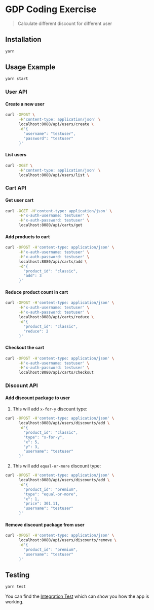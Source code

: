 # GDP Coding Exercise
> Calculate different discount for different user

## Installation
```sh
yarn
```

## Usage Example
```sh
yarn start
```

### User API
#### Create a new user
```sh
curl -XPOST \
      -H'content-type: application/json' \
      localhost:8080/api/users/create \
      -d'{
        "username": "testuser",
        "password": "testuser"
      }'
```

#### List users
```sh
curl -XGET \
      -H'content-type: application/json' \
      localhost:8080/api/users/list \
```

### Cart API
#### Get user cart
```sh
curl -XGET -H'content-type: application/json' \
      -H'x-auth-username: testuser' \
      -H'x-auth-password: testuser' \
      localhost:8080/api/carts/get
```

#### Add products to cart
```sh
curl -XPOST -H'content-type: application/json' \
      -H'x-auth-username: testuser' \
      -H'x-auth-password: testuser' \
      localhost:8080/api/carts/add \
      -d'{
        "product_id": "classic",
        "add": 3
      }'
```

#### Reduce product count in cart
```sh
curl -XPOST -H'content-type: application/json' \
      -H'x-auth-username: testuser' \
      -H'x-auth-password: testuser' \
      localhost:8080/api/carts/reduce \
      -d'{
        "product_id": "classic",
        "reduce": 2
      }'
```

#### Checkout the cart
```sh
curl -XPOST -H'content-type: application/json' \
      -H'x-auth-username: testuser' \
      -H'x-auth-password: testuser' \
      localhost:8080/api/carts/checkout
```

### Discount API
#### Add discount package to user
1. This will add `x-for-y` discount type:
```sh
curl -XPOST -H'content-type: application/json' \
      localhost:8080/api/users/discounts/add \
      -d'{
        "product_id": "classic",
        "type": "x-for-y",
        "x": 5,
        "y": 3,
        "username": "testuser"
      }'
```

2. This will add `equal-or-more` discount type:
```sh
curl -XPOST -H'content-type: application/json' \
      localhost:8080/api/users/discounts/add \
      -d'{
        "product_id": "premium",
        "type": "equal-or-more",
        "x": 1,
        "price": 301.11,
        "username": "testuser"
      }'
```

#### Remove discount package from user
```sh
curl -XPOST -H'content-type: application/json' \
      localhost:8080/api/users/discounts/remove \
      -d'{
        "product_id": "premium",
        "username": "testuser"
      }'
```


## Testing
```sh
yarn test
```

You can find the [Integration Test](src/__test__/integration.test.js) which can show you how the app is working.
